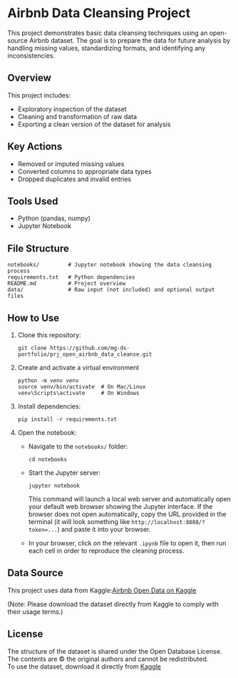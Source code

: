 # Airbnb Data Cleansing Project

This project demonstrates basic data cleansing techniques using an open-source Airbnb dataset. The goal is to prepare the data for future analysis by handling missing values, standardizing formats, and identifying any inconsistencies.

## Overview

This project includes:
- Exploratory inspection of the dataset
- Cleaning and transformation of raw data
- Exporting a clean version of the dataset for analysis

## Key Actions
- Removed or imputed missing values
- Converted columns to appropriate data types
- Dropped duplicates and invalid entries

## Tools Used
- Python (pandas, numpy)
- Jupyter Notebook

## File Structure
```
notebooks/         # Jupyter notebook showing the data cleansing process
requirements.txt   # Python dependencies
README.md          # Project overview
data/              # Raw input (not included) and optional output files
```

## How to Use

1. Clone this repository:
   ```
   git clone https://github.com/mg-ds-portfolio/prj_open_airbnb_data_cleanse.git
   ```

2. Create and activate a virtual environment

   ```
   python -m venv venv
   source venv/bin/activate  # On Mac/Linux
   venv\Scripts\activate     # On Windows
   ```

3. Install dependencies:

   ```
   pip install -r requirements.txt
   ```

4. Open the notebook:
   - Navigate to the `notebooks/` folder:
      ```
      cd notebooks
      ```
   - Start the Jupyter server:
      ```
      jupyter notebook
      ```
      This command will launch a local web server and automatically open your default web browser showing the Jupyter interface. If the browser does not open automatically, copy the URL provided in the terminal (it will look something like `http://localhost:8888/?token=...`) and paste it into your browser.

   - In your browser, click on the relevant `.ipynb` file to open it, then run each cell in order to reproduce the cleaning process.

## Data Source

This project uses data from Kaggle:[Airbnb Open Data on Kaggle](https://www.kaggle.com/datasets/arianazmoudeh/airbnbopendata)

(Note: Please download the dataset directly from Kaggle to comply with their usage terms.)

## License

The structure of the dataset is shared under the Open Database License.  
The contents are © the original authors and cannot be redistributed.  
To use the dataset, download it directly from [Kaggle](https://www.kaggle.com/datasets/arianazmoudeh/airbnbopendata)
